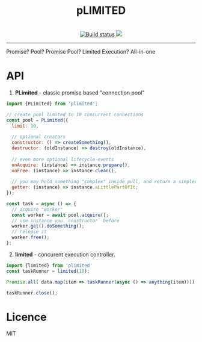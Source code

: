 <div align="center">
  <h1>pLIMITED</h1>
  <br/>  
  <a href="https://travis-ci.org/theKashey/plimited">
     <img src="https://travis-ci.org/theKashey/plimited.svg?branch=master" alt="Build status">
  </a>
  
  <a href="https://www.npmjs.com/package/plimited">
   <img src="https://img.shields.io/npm/v/plimited.svg?style=flat-square" />
  </a>
  
  <br/>  
</div>  

-----
Promise? Pool? Promise Pool? Limited Execution? All-in-one

# API

1. __PLimited__ - classic promise based "connection pool"
```js
import {PLimited} from 'plimited';

// create pool limited to 10 concurrent connections
const pool = PLimited({
  limit: 10,
  
  // optional creators
  constructor: () => createSomething(),
  destructor: (oldInstance) => destroy(oldInstance),
  
  // even more optional lifecycle events
  onAcquire: (instance) => instance.prepare(),
  onFree: (instance) => instance.clean(),
  
  // you may hold something "complex" inside pull, and return a simpler API
  getter: (instance) => instance.aLittlePartOfIt;
});

const task = async () => { 
  // acquire "worker"
  const worker = await pool.acquire();
  // use instance you `constructor` before
  worker.get().doSomething();
  // release it
  worker.free();
};
```

2. __limited__ - concurent execution controller.

```js
import {limited} from 'plimited'
const taskRunner = limited(10);

Promise.all( data.map(item => taskRunner(async () => anything(item))));

taskRunner.close();
```

# Licence 
MIT
